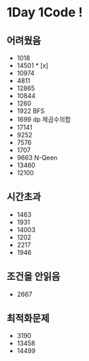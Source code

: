 # 1Day 1Code !

## 어려웠음
- 1018
- 14501 * [x]
- 10974
- 4811
- 12865
- 10844
- 1260
- 1922 BFS
- 1699 dp 제곱수의합
- 17141
- 9252
- 7576
- 1707
- 9663 N-Qeen
- 13460
- 12100

## 시간초과
- 1463
- 1931
- 14003
- 1202
- 2217
- 1946

## 조건을 안읽음
- 2667

## 최적화문제
- 3190
- 13458
- 14499